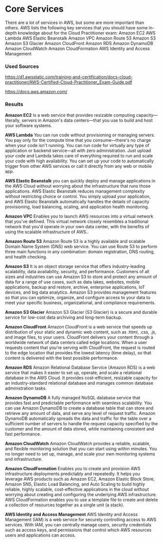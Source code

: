 # Core Services

There are a lot of services in AWS, but some are more important than others. AWS lists the following key services that you should have some in-depth knowledge about for the Cloud Practitioner exam:
Amazon EC2
AWS Lambda
AWS Elastic Beanstalk
Amazon VPC
Amazon Route 53
Amazon S3
Amazon S3 Glacier
Amazon CloudFront
Amazon RDS
Amazon DynamoDB
Amazon CloudWatch
Amazon CloudFormation
AWS Identity and Access Management

### Used Sources

https://d1.awsstatic.com/training-and-certification/docs-cloud-practitioner/AWS-Certified-Cloud-Practitioner_Exam-Guide.pdf

https://docs.aws.amazon.com/

### Results 

**Amazon EC2**
Is a web service that provides resizable computing capacity—literally, servers in Amazon's data centers—that you use to build and host your software systems.

**AWS Lambda**
You can run code without provisioning or managing servers. You pay only for the compute time that you consume—there's no charge when your code isn't running. You can run code for virtually any type of application or backend service—all with zero administration. Just upload your code and Lambda takes care of everything required to run and scale your code with high availability. You can set up your code to automatically trigger from other AWS services or call it directly from any web or mobile app.

**AWS Elastic Beanstalk**
you can quickly deploy and manage applications in the AWS Cloud without worrying about the infrastructure that runs those applications. AWS Elastic Beanstalk reduces management complexity without restricting choice or control. You simply upload your application, and AWS Elastic Beanstalk automatically handles the details of capacity provisioning, load balancing, scaling, and application health monitoring.

**Amazon VPC**
Enables you to launch AWS resources into a virtual network that you've defined. This virtual network closely resembles a traditional network that you'd operate in your own data center, with the benefits of using the scalable infrastructure of AWS..

**Amazon Route 53**
Amazon Route 53 is a highly available and scalable Domain Name System (DNS) web service. You can use Route 53 to perform three main functions in any combination: domain registration, DNS routing, and health checking.

**Amazon S3**
It is an object storage service that offers industry-leading scalability, data availability, security, and performance. Customers of all sizes and industries can use Amazon S3 to store and protect any amount of data for a range of use cases, such as data lakes, websites, mobile applications, backup and restore, archive, enterprise applications, IoT devices, and big data analytics. Amazon S3 provides management features so that you can optimize, organize, and configure access to your data to meet your specific business, organizational, and compliance requirements.

**Amazon S3 Glacier**
Amazon S3 Glacier (S3 Glacier) is a secure and durable service for low-cost data archiving and long-term backup.

**Amazon CloudFront**
Amazon CloudFront is a web service that speeds up distribution of your static and dynamic web content, such as .html, .css, .js, and image files, to your users. CloudFront delivers your content through a worldwide network of data centers called edge locations. When a user requests content that you're serving with CloudFront, the request is routed to the edge location that provides the lowest latency (time delay), so that content is delivered with the best possible performance.

**Amazon RDS**
Amazon Relational Database Service (Amazon RDS) is a web service that makes it easier to set up, operate, and scale a relational database in the AWS Cloud. It provides cost-efficient, resizable capacity for an industry-standard relational database and manages common database administration tasks.

**Amazon DynamoDB**
A fully managed NoSQL database service that provides fast and predictable performance with seamless scalability. You can use Amazon DynamoDB to create a database table that can store and retrieve any amount of data, and serve any level of request traffic. Amazon DynamoDB automatically spreads the data and traffic for the table over a sufficient number of servers to handle the request capacity specified by the customer and the amount of data stored, while maintaining consistent and fast performance.

**Amazon CloudWatch**
Amazon CloudWatch provides a reliable, scalable, and flexible monitoring solution that you can start using within minutes. You no longer need to set up, manage, and scale your own monitoring systems and infrastructure.

**Amazon CloudFormation**
Enables you to create and provision AWS infrastructure deployments predictably and repeatedly. It helps you leverage AWS products such as Amazon EC2, Amazon Elastic Block Store, Amazon SNS, Elastic Load Balancing, and Auto Scaling to build highly reliable, highly scalable, cost-effective applications in the cloud without worrying about creating and configuring the underlying AWS infrastructure. AWS CloudFormation enables you to use a template file to create and delete a collection of resources together as a single unit (a stack).

**AWS Identity and Access Management**
AWS Identity and Access Management (IAM) is a web service for securely controlling access to AWS services. With IAM, you can centrally manage users, security credentials such as access keys, and permissions that control which AWS resources users and applications can access.

